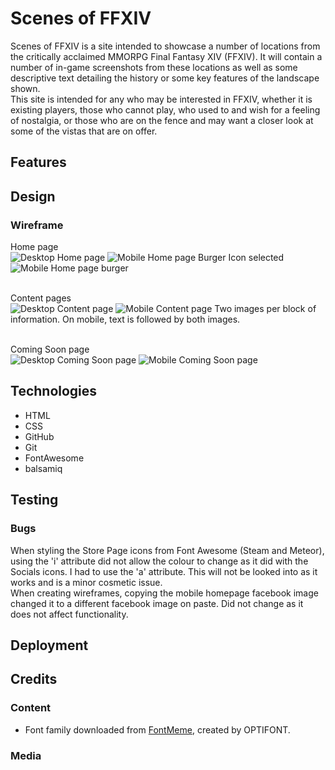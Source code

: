 # Scenes of FFXIV #
Scenes of FFXIV is a site intended to showcase a number of locations from the critically acclaimed MMORPG Final Fantasy XIV (FFXIV).
It will contain a number of in-game screenshots from these locations as well as some descriptive text detailing the history or some key features of the landscape shown.
<br>
This site is intended for any who may be interested in FFXIV, whether it is existing players, those who cannot play, who used to and wish for a feeling of nostalgia, or those who are on the fence and may want a closer look at some of the vistas that are on offer.

## Features ##

## Design ##
### Wireframe ###
Home page
<br>
![Desktop Home page](docs/readme_images/Desktop_homepage_wireframe.PNG)
![Mobile Home page](docs/readme_images/mobile_homepage_wireframe.PNG)
Burger Icon selected
![Mobile Home page burger](docs/readme_images/Mobile_homepage_wireframe_menu.PNG)
<br><br>

Content pages
<br>
![Desktop Content page](docs/readme_images/Desktop_content_wireframe.PNG)
![Mobile Content page](docs/readme_images/Mobile_content_wireframe.PNG)
Two images per block of information. On mobile, text is followed by both images.
<br><br>

Coming Soon page
<br>
![Desktop Coming Soon page](docs/readme_images/Desktop_soon_wireframe.PNG)
![Mobile Coming Soon page](docs/readme_images/Mobile_soon_wireframe.PNG)

## Technologies ##
- HTML
- CSS
- GitHub
- Git
- FontAwesome
- balsamiq

## Testing ##

### Bugs ###
When styling the Store Page icons from Font Awesome (Steam and Meteor), using the 'i' attribute did not allow the colour to change as it did with the Socials icons. I had to use the 'a' attribute. This will not be looked into as it works and is a minor cosmetic issue.
<br>
When creating wireframes, copying the mobile homepage facebook image changed it to a different facebook image on paste. Did not change as it does not affect functionality.

## Deployment ## 

## Credits ##
### Content ###
- Font family downloaded from [FontMeme](https://fontmeme.com/fonts/enge-etienne-font/), created by OPTIFONT.

### Media ###